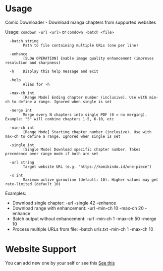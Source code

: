 # Usage

Comic Downloader - Download manga chapters from supported websites

Usage: `comdown -url <url>` or `comdown -batch <file>`

```
  -batch string
        Path to file containing multiple URLs (one per line)

  -enhance
        [SLOW OPERATION] Enable image quality enhancement (improves resolution and sharpness)

  -h    Display this help message and exit

  -help
        Alias for -h

  -max-ch int
        [Range Mode] Ending chapter number (inclusive). Use with min-ch to define a range. Ignored when single is set

  -merge int
        Merge every N chapters into single PDF (0 = no merging). Example: "5" will combine chapters 1-5, 6-10, etc

  -min-ch int
        [Range Mode] Starting chapter number (inclusive). Use with max-ch to define a range. Ignored when single is set

  -single int
        [Single Mode] Download specific chapter number. Takes precedence over range mode if both are set

  -url string
        Target website URL (e.g. "https://komikindo.id/one-piece")

  -x int
        Maximum active goroutine (default: 10). Higher values may get rate-limited (default 10)
```

Examples:

- Download single chapter: -url <URL> -single 42 -enhance
- Download range with enhancement: -url <URL> -min-ch 10 -max-ch 20 -enhance
- Batch output without enhancement: -url <URL> -min-ch 1 -max-ch 50 -merge 10
- Process multiple URLs from file: -batch urls.txt -min-ch 1 -max-ch 10

# Website Support

You can add new one by your self or see this [See this](./config.json)
